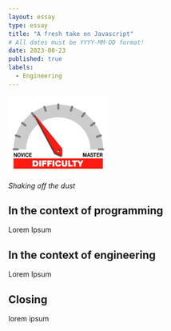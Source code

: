 ```yaml
---
layout: essay
type: essay
title: "A fresh take on Javascript"
# All dates must be YYYY-MM-DD format!
date: 2023-08-23
published: true
labels:
  - Engineering
---
```


<img width="200px" class="rounded float-start pe-4" src="../img/difficulty/degree_difficulty.jpg">

*Shaking off the dust*

## In the context of programming

Lorem Ipsum

## In the context of engineering

Lorem Ipsum


## Closing

lorem ipsum
